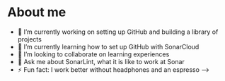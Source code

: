 # About me

- 🔭 I’m currently working on setting up GitHub and building a library of projects
- 🌱 I’m currently learning how to set up GitHub with SonarCloud
- 👯 I’m looking to collaborate on learning experiences
- 💬 Ask me about SonarLint, what it is like to work at Sonar
- ⚡ Fun fact: I work better without headphones and an espresso
-->
